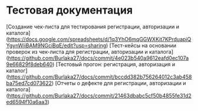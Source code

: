 # Тестовая документация
[Создание чек-листа для тестирования регистрации, авторизации и каталога] (https://docs.google.com/spreadsheets/d/1q3YhO6mqGGWXKit7KPrduapiQYgynWiiBAM9NGciBqE/edit?usp=sharing)
[Тест-кейсы на основании проверок из чек-листа для регистрации, авторизации и каталога]
(https://github.com/Burlaka27/docs/commit/4e023b540a9612eafd0ec107a9e66829f8deb640)
[Тестовый прогон: регистрация, авторизация и каталог]
(https://github.com/Burlaka27/docs/commit/bccdd382b756264012c3ab458ba75ed7cd073622)
[Отчеты о дефекте для регистрации, авторизации и каталога]
(https://github.com/Burlaka27/docs/commit/21463dbabc5cf50b4855fe31d2ed6594f10a6aa3)
